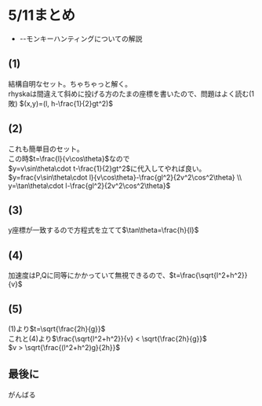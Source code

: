 # 5/11まとめ
* --モンキーハンティングについての解説  

## (1)
結構自明なセット。ちゃちゃっと解く。  
rhyskaは間違えて斜めに投げる方のたまの座標を書いたので、問題はよく読む(1敗)
$`(x,y)=(l, h-\frac{1}{2}gt^2)`$  
## (2)
これも簡単目のセット。  
この時$`t=\frac{l}{v\cos\theta}`$なので  
$`y=v\sin\theta\cdot t-\frac{1}{2}gt^2`$に代入してやれば良い。  
$`y=frac{v\sin\theta\cdot l}{v\cos\theta}-\frac{gl^2}{2v^2\cos^2\theta} \\ y=\tan\theta\cdot l-\frac{gl^2}{2v^2\cos^2\theta}`$  
## (3)
y座標が一致するので方程式を立てて$`\tan\theta=\frac{h}{l}`$  
## (4)
加速度はP,Qに同等にかかっていて無視できるので、$`t=\frac{\sqrt{l^2+h^2}}{v}`$  
## (5)
(1)より$`t=\sqrt{\frac{2h}{g}}`$  
これと(4)より$`\frac{\sqrt{l^2+h^2}}{v} < \sqrt{\frac{2h}{g}}`$  
$`v > \sqrt{\frac{(l^2+h^2)g}{2h}}`$
## 最後に
がんばる
